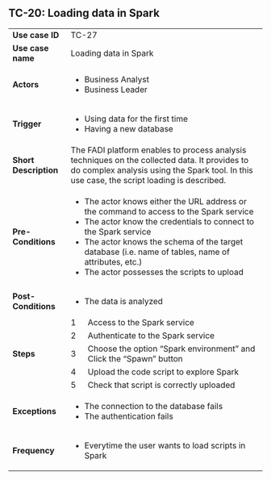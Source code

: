 ## TC-20: Loading data in Spark


<table>
  <tr>
   <td><strong>Use case ID</strong>
   </td>
   <td colspan="2" >TC-27
   </td>
  </tr>
  <tr>
   <td><strong>Use case name</strong>
   </td>
   <td colspan="2" >Loading data in Spark
   </td>
  </tr>
  <tr>
   <td><strong>Actors</strong>
   </td>
   <td colspan="2" >
<ul>

<li>Business Analyst 

<li>Business Leader
</li>
</ul>
   </td>
  </tr>
  <tr>
   <td><strong>Trigger</strong>
   </td>
   <td colspan="2" >
<ul>

<li>Using data for the first time

<li>Having a new database
</li>
</ul>
   </td>
  </tr>
  <tr>
   <td><strong>Short Description</strong>
   </td>
   <td colspan="2" >The FADI platform enables to process analysis techniques on the collected data. It provides to do complex analysis using the Spark tool. In this use case, the script loading is described.
   </td>
  </tr>
  <tr>
   <td><strong>Pre-Conditions</strong>
   </td>
   <td colspan="2" >
<ul>

<li>The actor knows either the URL address or the command to access to the Spark service

<li>The actor know the credentials to connect to the Spark service

<li>The actor knows the schema of the target database (i.e. name of tables, name of attributes, etc.) 

<li>The actor possesses the scripts to upload
</li>
</ul>
   </td>
  </tr>
  <tr>
   <td><strong>Post-Conditions</strong>
   </td>
   <td colspan="2" >
<ul>

<li>The data is analyzed
</li>
</ul>
   </td>
  </tr>
  <tr>
   <td rowspan="5" ><strong>Steps</strong>
   </td>
   <td>1
   </td>
   <td>Access to the Spark service
   </td>
  </tr>
  <tr>
   <td>2
   </td>
   <td>Authenticate to the Spark service
   </td>
  </tr>
  <tr>
   <td>3
   </td>
   <td>Choose the option “Spark environment” and Click the “Spawn” button
   </td>
  </tr>
  <tr>
   <td>4
   </td>
   <td>Upload the code script to explore Spark
   </td>
  </tr>
  <tr>
   <td>5
   </td>
   <td>Check that script is correctly uploaded
   </td>
  </tr>
  <tr>
   <td><strong>Exceptions</strong>
   </td>
   <td colspan="2" >
<ul>

<li>The connection to the database fails

<li>The authentication fails
</li>
</ul>
   </td>
  </tr>
  <tr>
   <td><strong>Frequency</strong>
   </td>
   <td colspan="2" >
<ul>

<li>Everytime the user wants to load scripts in Spark
</li>
</ul>
   </td>
  </tr>
</table>